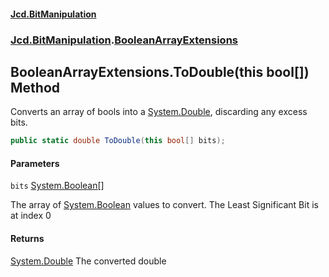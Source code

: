 #### [Jcd.BitManipulation](index 'index')

### [Jcd.BitManipulation](Jcd.BitManipulation 'Jcd.BitManipulation').[BooleanArrayExtensions](Jcd.BitManipulation.BooleanArrayExtensions 'Jcd.BitManipulation.BooleanArrayExtensions')

## BooleanArrayExtensions.ToDouble(this bool[]) Method

Converts an array of bools into a [System.Double](https://docs.microsoft.com/en-us/dotnet/api/System.Double 'System.Double'), discarding any excess bits.

```csharp
public static double ToDouble(this bool[] bits);
```

#### Parameters

<a name='Jcd.BitManipulation.BooleanArrayExtensions.ToDouble(thisbool[]).bits'></a>

`bits` [System.Boolean](https://docs.microsoft.com/en-us/dotnet/api/System.Boolean 'System.Boolean')[[]](https://docs.microsoft.com/en-us/dotnet/api/System.Array 'System.Array')

The array of [System.Boolean](https://docs.microsoft.com/en-us/dotnet/api/System.Boolean 'System.Boolean') values to convert. The Least Significant Bit is at index 0

#### Returns

[System.Double](https://docs.microsoft.com/en-us/dotnet/api/System.Double 'System.Double')
The converted double